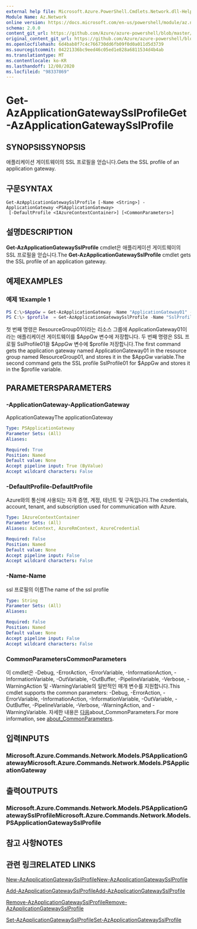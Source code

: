 ```yaml
---
external help file: Microsoft.Azure.PowerShell.Cmdlets.Network.dll-Help.xml
Module Name: Az.Network
online version: https://docs.microsoft.com/en-us/powershell/module/az.network/get-azapplicationgatewaysslprofile
schema: 2.0.0
content_git_url: https://github.com/Azure/azure-powershell/blob/master/src/Network/Network/help/Get-AzApplicationGatewaySslProfile.md
original_content_git_url: https://github.com/Azure/azure-powershell/blob/master/src/Network/Network/help/Get-AzApplicationGatewaySslProfile.md
ms.openlocfilehash: 6d4bab8f7c4c766730dd6fb09f0d0a011d5d3739
ms.sourcegitcommit: 04221336bc9eed46c05ed1e828a6811534d4b4ab
ms.translationtype: MT
ms.contentlocale: ko-KR
ms.lasthandoff: 12/08/2020
ms.locfileid: "98337869"
---
```

# <span data-ttu-id="a32a9-101">Get-AzApplicationGatewaySslProfile</span><span class="sxs-lookup"><span data-stu-id="a32a9-101">Get-AzApplicationGatewaySslProfile</span></span>

## <span data-ttu-id="a32a9-102">SYNOPSIS</span><span class="sxs-lookup"><span data-stu-id="a32a9-102">SYNOPSIS</span></span>
<span data-ttu-id="a32a9-103">애플리케이션 게이트웨이의 SSL 프로필을 얻습니다.</span><span class="sxs-lookup"><span data-stu-id="a32a9-103">Gets the SSL profile of an application gateway.</span></span>

## <span data-ttu-id="a32a9-104">구문</span><span class="sxs-lookup"><span data-stu-id="a32a9-104">SYNTAX</span></span>

```
Get-AzApplicationGatewaySslProfile [-Name <String>] -ApplicationGateway <PSApplicationGateway>
 [-DefaultProfile <IAzureContextContainer>] [<CommonParameters>]
```

## <span data-ttu-id="a32a9-105">설명</span><span class="sxs-lookup"><span data-stu-id="a32a9-105">DESCRIPTION</span></span>
<span data-ttu-id="a32a9-106">**Get-AzApplicationGatewaySslProfile** cmdlet은 애플리케이션 게이트웨이의 SSL 프로필을 얻습니다.</span><span class="sxs-lookup"><span data-stu-id="a32a9-106">The **Get-AzApplicationGatewaySslProfile** cmdlet gets the SSL profile of an application gateway.</span></span>

## <span data-ttu-id="a32a9-107">예제</span><span class="sxs-lookup"><span data-stu-id="a32a9-107">EXAMPLES</span></span>

### <span data-ttu-id="a32a9-108">예제 1</span><span class="sxs-lookup"><span data-stu-id="a32a9-108">Example 1</span></span>
```powershell
PS C:\>$AppGw = Get-AzApplicationGateway -Name "ApplicationGateway01" -ResourceGroupName "ResourceGroup01"
PS C:\> $profile  = Get-AzApplicationGatewaySslProfile -Name "SslProfile01" -ApplicationGateway $AppGw
```

<span data-ttu-id="a32a9-109">첫 번째 명령은 ResourceGroup01이라는 리소스 그룹에 ApplicationGateway01이라는 애플리케이션 게이트웨이를 $AppGw 변수에 저장합니다. 두 번째 명령은 SSL 프로필 SslProfile01을 $AppGw 변수에 $profile 저장합니다.</span><span class="sxs-lookup"><span data-stu-id="a32a9-109">The first command gets the application gateway named ApplicationGateway01 in the resource group named ResourceGroup01, and stores it in the $AppGw variable.The second command gets the SSL profile SslProfile01 for $AppGw and stores it in the $profile variable.</span></span>

## <span data-ttu-id="a32a9-110">PARAMETERS</span><span class="sxs-lookup"><span data-stu-id="a32a9-110">PARAMETERS</span></span>

### <span data-ttu-id="a32a9-111">-ApplicationGateway</span><span class="sxs-lookup"><span data-stu-id="a32a9-111">-ApplicationGateway</span></span>
<span data-ttu-id="a32a9-112">ApplicationGateway</span><span class="sxs-lookup"><span data-stu-id="a32a9-112">The applicationGateway</span></span>

```yaml
Type: PSApplicationGateway
Parameter Sets: (All)
Aliases:

Required: True
Position: Named
Default value: None
Accept pipeline input: True (ByValue)
Accept wildcard characters: False
```

### <span data-ttu-id="a32a9-113">-DefaultProfile</span><span class="sxs-lookup"><span data-stu-id="a32a9-113">-DefaultProfile</span></span>
<span data-ttu-id="a32a9-114">Azure와의 통신에 사용되는 자격 증명, 계정, 테넌트 및 구독입니다.</span><span class="sxs-lookup"><span data-stu-id="a32a9-114">The credentials, account, tenant, and subscription used for communication with Azure.</span></span>

```yaml
Type: IAzureContextContainer
Parameter Sets: (All)
Aliases: AzContext, AzureRmContext, AzureCredential

Required: False
Position: Named
Default value: None
Accept pipeline input: False
Accept wildcard characters: False
```

### <span data-ttu-id="a32a9-115">-Name</span><span class="sxs-lookup"><span data-stu-id="a32a9-115">-Name</span></span>
<span data-ttu-id="a32a9-116">ssl 프로필의 이름</span><span class="sxs-lookup"><span data-stu-id="a32a9-116">The name of the ssl profile</span></span>

```yaml
Type: String
Parameter Sets: (All)
Aliases:

Required: False
Position: Named
Default value: None
Accept pipeline input: False
Accept wildcard characters: False
```

### <span data-ttu-id="a32a9-117">CommonParameters</span><span class="sxs-lookup"><span data-stu-id="a32a9-117">CommonParameters</span></span>
<span data-ttu-id="a32a9-118">이 cmdlet은 -Debug, -ErrorAction, -ErrorVariable, -InformationAction, -InformationVariable, -OutVariable, -OutBuffer, -PipelineVariable, -Verbose, -WarningAction 및 -WarningVariable의 일반적인 매개 변수를 지원합니다.</span><span class="sxs-lookup"><span data-stu-id="a32a9-118">This cmdlet supports the common parameters: -Debug, -ErrorAction, -ErrorVariable, -InformationAction, -InformationVariable, -OutVariable, -OutBuffer, -PipelineVariable, -Verbose, -WarningAction, and -WarningVariable.</span></span> <span data-ttu-id="a32a9-119">자세한 내용은 [다음](http://go.microsoft.com/fwlink/?LinkID=113216)about_CommonParameters.</span><span class="sxs-lookup"><span data-stu-id="a32a9-119">For more information, see [about_CommonParameters](http://go.microsoft.com/fwlink/?LinkID=113216).</span></span>

## <span data-ttu-id="a32a9-120">입력</span><span class="sxs-lookup"><span data-stu-id="a32a9-120">INPUTS</span></span>

### <span data-ttu-id="a32a9-121">Microsoft.Azure.Commands.Network.Models.PSApplicationGateway</span><span class="sxs-lookup"><span data-stu-id="a32a9-121">Microsoft.Azure.Commands.Network.Models.PSApplicationGateway</span></span>

## <span data-ttu-id="a32a9-122">출력</span><span class="sxs-lookup"><span data-stu-id="a32a9-122">OUTPUTS</span></span>

### <span data-ttu-id="a32a9-123">Microsoft.Azure.Commands.Network.Models.PSApplicationGatewaySslProfile</span><span class="sxs-lookup"><span data-stu-id="a32a9-123">Microsoft.Azure.Commands.Network.Models.PSApplicationGatewaySslProfile</span></span>

## <span data-ttu-id="a32a9-124">참고 사항</span><span class="sxs-lookup"><span data-stu-id="a32a9-124">NOTES</span></span>

## <span data-ttu-id="a32a9-125">관련 링크</span><span class="sxs-lookup"><span data-stu-id="a32a9-125">RELATED LINKS</span></span>

[<span data-ttu-id="a32a9-126">New-AzApplicationGatewaySslProfile</span><span class="sxs-lookup"><span data-stu-id="a32a9-126">New-AzApplicationGatewaySslProfile</span></span>](./New-AzApplicationGatewaySslProfile.md)

[<span data-ttu-id="a32a9-127">Add-AzApplicationGatewaySslProfile</span><span class="sxs-lookup"><span data-stu-id="a32a9-127">Add-AzApplicationGatewaySslProfile</span></span>](./Add-AzApplicationGatewaySslProfile.md)

[<span data-ttu-id="a32a9-128">Remove-AzApplicationGatewaySslProfile</span><span class="sxs-lookup"><span data-stu-id="a32a9-128">Remove-AzApplicationGatewaySslProfile</span></span>](./Remove-AzApplicationGatewaySslProfile.md)

[<span data-ttu-id="a32a9-129">Set-AzApplicationGatewaySslProfile</span><span class="sxs-lookup"><span data-stu-id="a32a9-129">Set-AzApplicationGatewaySslProfile</span></span>](./Set-AzApplicationGatewaySslProfile.md)